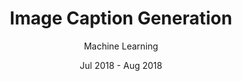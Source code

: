 ---
title: Image Caption Generation
subtitle: Machine Learning
layout: default
modal-id: 6
date: Jul 2018 - Aug 2018
img: image.png
thumbnail: image.png
alt: Image Caption Generation
project-date: Jul 2018 - Aug 2018
category: Machine Learning
description: Applied Machine Learning algorithms on RNNs along with LSM technique to generate captions for images in a single pass. Additionally, Beam Search technique was also accomodated to further increase the efficiency of the results. The machine was trained using Flickr 8k dataset.
---